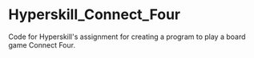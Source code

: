 # Hyperskill_Connect_Four
Code for Hyperskill's assignment for creating a program to play a board game Connect Four.
